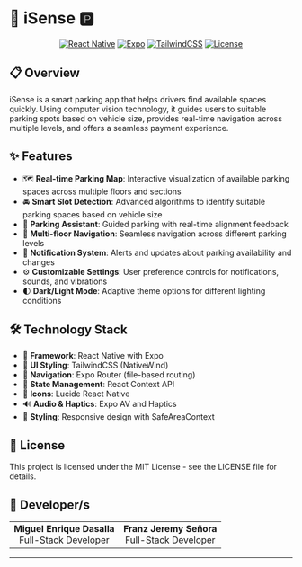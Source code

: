 # 🚗 iSense 🅿️

<div align="center">

[![React Native](https://img.shields.io/badge/React%20Native-0.76-blue.svg)](https://reactnative.dev/)
[![Expo](https://img.shields.io/badge/Expo-52.0-black.svg)](https://expo.dev/)
[![TailwindCSS](https://img.shields.io/badge/TailwindCSS-3.4-38bdf8.svg)](https://tailwindcss.com/)
[![License](https://img.shields.io/badge/License-MIT-yellow.svg)](https://opensource.org/licenses/MIT)

</div>

## 📋 Overview

iSense is a smart parking app that helps drivers find available spaces quickly. Using computer vision technology, it guides users to suitable parking spots based on vehicle size, provides real-time navigation across multiple levels, and offers a seamless payment experience.

## ✨ Features

- 🗺️ **Real-time Parking Map**: Interactive visualization of available parking spaces across multiple floors and sections
- 🚘 **Smart Slot Detection**: Advanced algorithms to identify suitable parking spaces based on vehicle size
- 🎯 **Parking Assistant**: Guided parking with real-time alignment feedback
- 🏢 **Multi-floor Navigation**: Seamless navigation across different parking levels
- 🔔 **Notification System**: Alerts and updates about parking availability and changes
- ⚙️ **Customizable Settings**: User preference controls for notifications, sounds, and vibrations
- 🌓 **Dark/Light Mode**: Adaptive theme options for different lighting conditions

## 🛠️ Technology Stack

- 📱 **Framework**: React Native with Expo
- 🎨 **UI Styling**: TailwindCSS (NativeWind)
- 🧭 **Navigation**: Expo Router (file-based routing)
- 🔄 **State Management**: React Context API
- 🔣 **Icons**: Lucide React Native
- 🔊 **Audio & Haptics**: Expo AV and Haptics
- 📐 **Styling**: Responsive design with SafeAreaContext

## 📜 License

This project is licensed under the MIT License - see the LICENSE file for details.

## 👥 Developer/s

<table align="center">
  <tr>
    <td align="center">
      <b>Miguel Enrique Dasalla</b>
      <br />
      Full-Stack Developer
    </td>
    <td align="center">
      <b>Franz Jeremy Señora</b>
      <br />
      Full-Stack Developer
    </td>
  </tr>
</table>

---
